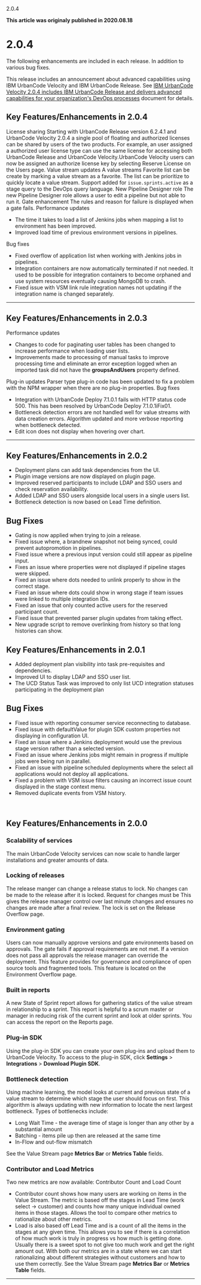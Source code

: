 





2.0.4

**This article was originaly published in 2020.08.18**


2.0.4
=====




The following enhancements are included in each release. In addition to various bug fixes.

This release includes an announcement about advanced capabilities using IBM UrbanCode Velocity and IBM UrbanCode Release. See [IBM UrbanCode Velocity 2.0.4 includes IBM UrbanCode Release and delivers advanced capabilities for your organization's DevOps processes](https://www-01.ibm.com/common/ssi/cgi-bin/ssialias?infotype=AN&subtype=CA&htmlfid=897/ENUS220-322&appname=USN) document for details.

**Key Features/Enhancements in 2.0.4**
--------------------------------------



License sharing
Starting with UrbanCode Release version 6.2.4.1 and UrbanCode Velocity 2.0.4 a single pool of floating and authorized licenses can be shared by users of the two products. For example, an user assigned a authorized user license type can use the same license for accessing both UrbanCode Release and UrbanCode Velocity.UrbanCode Velocity users can now be assigned an authorize license key by selecting Reserve License on the Users page.
Value stream updates
A value streams Favorite list can be create by marking a value stream as a favorite. The list can be prioritize to quickly locate a value stream.
Support added for `issue.sprints.active` as a stage query to the DevOps query language.
New Pipeline Designer role
The new Pipeline Designer role allows a user to edit a pipeline but not able to run it.
Gate enhancement
The rules and reason for failure is displayed when a gate fails.
Performance updates

* The time it takes to load a list of Jenkins jobs when mapping a list to environment has been improved.
* Improved load time of previous environment versions in pipelines.



Bug fixes

* Fixed overflow of application list when working with Jenkins jobs in pipelines.
* Integration containers are now automatically terminated if not needed. It used to be possible for integration containers to become orphaned and use system resources eventually causing MongoDB to crash.
* Fixed issue with VSM link rule integration names not updating if the integration name is changed separately.




---


**Key Features/Enhancements in 2.0.3**
--------------------------------------



Performance updates

* Changes to code for paginating user tables has been changed to increase performance when loading user lists.
* Improvements made to processing of manual tasks to improve processing time and eliminate an error exception logged when an imported task did not have the **groupsAndUsers** property defined.



Plug-in updates
Parser type plug-in code has been updated to fix a problem with the NPM wrapper when there are no plug-in properties.
Bug fixes

* Integration with UrbanCode Deploy 7.1.0.1 fails with HTTP status code 500. This has been resolved by UrbanCode Deploy 7.1.0.1iFix01.
* Bottleneck detection errors are not handled well for value streams with data creation errors. Algorithm updated and more verbose reporting when bottleneck detected.
* Edit icon does not display when hovering over chart.





---


**Key Features/Enhancements in 2.0.2**
--------------------------------------


* Deployment plans can add task dependencies from the UI.
* Plugin image versions are now displayed on plugin page.
* Improved reserved participants to include LDAP and SSO users and check reservation availability.
* Added LDAP and SSO users alongside local users in a single users list.
* Bottleneck detection is now based on Lead Time definition.


Bug Fixes
---------


* Gating is now applied when trying to join a release.
* Fixed issue where, a brandnew snapshot not being synced, could prevent autopromotion in pipelines.
* Fixed issue where a previous input version could still appear as pipeline input.
* Fixes an issue where properties were not displayed if pipeline stages were skipped.
* Fixed an issue where dots needed to unlink properly to show in the correct stage.
* Fixed an issue where dots could show in wrong stage if team issues were linked to multiple integration IDs.
* Fixed an issue that only counted active users for the reserved participant count.
* Fixed issue that prevented parser plugin updates from taking effect.
* New upgrade script to remove overlinking from history so that long histories can show.


**Key Features/Enhancements in 2.0.1**
--------------------------------------


* Added deployment plan visibility into task pre-requisites and dependencies.
* Improved UI to display LDAP and SSO user list.
* The UCD Status Task was improved to only list UCD integration statuses participating in the deployment plan


Bug Fixes
---------


* Fixed issue with reporting consumer service reconnecting to database.
* Fixed issue with defaultValue for plugin SDK custom properties not displaying in configuration UI.
* Fixed an issue where a Jenkins deployment would use the previous stage version rather than a selected version.
* Fixed an issue where Jenkins jobs might remain in progress if multiple jobs were being run in parallel.
* Fixed an issue with pipeline scheduled deployments where the select all applications would not deploy all applications.
* Fixed a problem with VSM issue filters causing an incorrect issue count displayed in the stage context menu.
* Removed duplicate events from VSM history.


 

**Key Features/Enhancements in 2.0.0**
--------------------------------------




### Scalability of services


The main UrbanCode Velocity services can now scale to handle larger installations and greater amounts of data.
### Locking of releases


The release manger can change a release status to lock. No changes can be made to the release after it is locked. Request for changes must be This gives the release manager control over last minute changes and ensures no changes are made after a final review. The lock is set on the Release Overflow page.
### Environment gating


Users can now manually approve versions and gate environments based on approvals. The gate fails if approval requirements are not met. If a version does not pass all approvals the release manager can override the deployment. This feature provides for governance and compliance of open source tools and fragmented tools. This feature is located on the Environment Overflow page.
### Built in reports


A new State of Sprint report allows for gathering statics of the value stream in relationship to a sprint. This report is helpful to a scrum master or manager in reducing risk of the current sprint and look at older sprints. You can access the report on the Reports page.
### Plug-in SDK


Using the plug-in SDK you can create your own plug-ins and upload them to UrbanCode Velocity. To access to the plug-in SDK, click **Settings** > **Integrations** > **Download Plugin SDK**.
### Bottleneck detection


Using machine learning, the model looks at current and previous state of a value stream to determine which stage the user should focus on first. This algorithm is always updating with new information to locate the next largest bottleneck. Types of bottlenecks include:
* Long Wait Time - the average time of stage is longer than any other by a substantial amount
* Batching - items pile up then are released at the same time
* In-Flow and out-flow mismatch


See the Value Stream page **Metrics Bar** or **Metrics Table** fields.
### Contributor and Load Metrics


Two new metrics are now available: Contributor Count and Load Count
* Contributor count shows how many users are working on items in the Value Stream. The metric is based off the stages in Lead Time (work select -> customer) and counts how many unique individual owned items in those stages. Allows the tool to compare other metrics to rationalize about other metrics.
* Load is also based off Lead Time and is a count of all the items in the stages at any given time. This allows you to see if there is a correlation of how much work is truly in progress vs how much is getting done. Usually there is a sweet spot to not give too much work and get the right amount out. With both our metrics are in a state where we can start rationalizing about different strategies without customers and how to use them correctly. See the Value Stream page **Metrics Bar** or **Metrics Table** fields.




---





